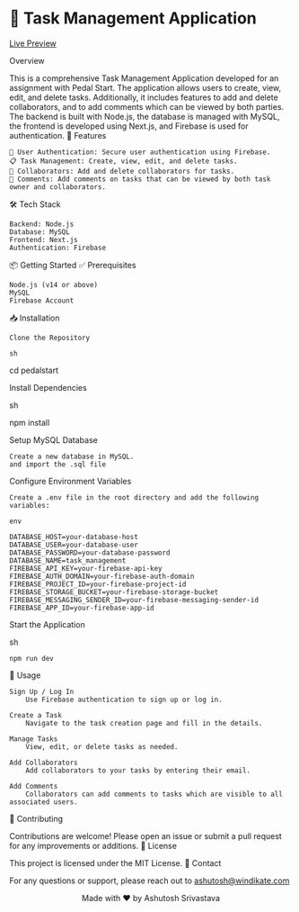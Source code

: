 <h1>📝 Task Management Application </h1>

<a href="http://3.109.112.37:3000">Live Preview</a>

Overview

This is a comprehensive Task Management Application developed for an assignment with Pedal Start. The application allows users to create, view, edit, and delete tasks. Additionally, it includes features to add and delete collaborators, and to add comments which can be viewed by both parties. The backend is built with Node.js, the database is managed with MySQL, the frontend is developed using Next.js, and Firebase is used for authentication.
🚀 Features

    🔐 User Authentication: Secure user authentication using Firebase.
    📋 Task Management: Create, view, edit, and delete tasks.
    🤝 Collaborators: Add and delete collaborators for tasks.
    💬 Comments: Add comments on tasks that can be viewed by both task owner and collaborators.

🛠 Tech Stack

    Backend: Node.js
    Database: MySQL
    Frontend: Next.js
    Authentication: Firebase

📦 Getting Started
✅ Prerequisites

    Node.js (v14 or above)
    MySQL
    Firebase Account

📥 Installation

    Clone the Repository

    sh

cd pedalstart

Install Dependencies

sh

npm install

Setup MySQL Database

    Create a new database in MySQL.
    and import the .sql file
    

    

Configure Environment Variables

    Create a .env file in the root directory and add the following variables:

    env

    DATABASE_HOST=your-database-host
    DATABASE_USER=your-database-user
    DATABASE_PASSWORD=your-database-password
    DATABASE_NAME=task_management
    FIREBASE_API_KEY=your-firebase-api-key
    FIREBASE_AUTH_DOMAIN=your-firebase-auth-domain
    FIREBASE_PROJECT_ID=your-firebase-project-id
    FIREBASE_STORAGE_BUCKET=your-firebase-storage-bucket
    FIREBASE_MESSAGING_SENDER_ID=your-firebase-messaging-sender-id
    FIREBASE_APP_ID=your-firebase-app-id

Start the Application

sh

    npm run dev

🌟 Usage

    Sign Up / Log In
        Use Firebase authentication to sign up or log in.

    Create a Task
        Navigate to the task creation page and fill in the details.

    Manage Tasks
        View, edit, or delete tasks as needed.

    Add Collaborators
        Add collaborators to your tasks by entering their email.

    Add Comments
        Collaborators can add comments to tasks which are visible to all associated users.

🤝 Contributing

Contributions are welcome! Please open an issue or submit a pull request for any improvements or additions.
📄 License

This project is licensed under the MIT License.
📧 Contact

For any questions or support, please reach out to ashutosh@windikate.com
<div align="center">
  Made with ❤️ by Ashutosh Srivastava
</div>
